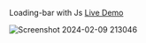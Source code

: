 Loading-bar with Js [Live Demo](https://davit2605.github.io/Loading-bar/)



![Screenshot 2024-02-09 213046](https://github.com/Davit2605/Davit2605.github.io/assets/125227660/1ac1c368-3f3f-4c67-a193-505a3ab364bd)
